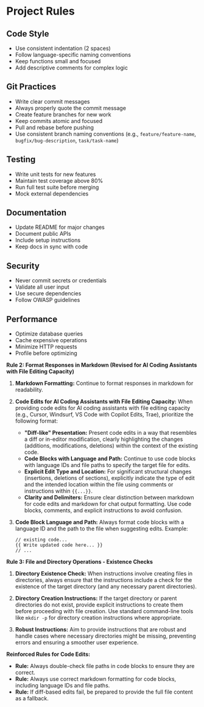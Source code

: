 # Project Rules

## Code Style
- Use consistent indentation (2 spaces)
- Follow language-specific naming conventions
- Keep functions small and focused
- Add descriptive comments for complex logic

## Git Practices
- Write clear commit messages
- Always properly quote the commit message
- Create feature branches for new work
- Keep commits atomic and focused
- Pull and rebase before pushing
- Use consistent branch naming conventions (e.g., `feature/feature-name`, `bugfix/bug-description`, `task/task-name`)

## Testing
- Write unit tests for new features
- Maintain test coverage above 80%
- Run full test suite before merging
- Mock external dependencies

## Documentation
- Update README for major changes
- Document public APIs
- Include setup instructions
- Keep docs in sync with code

## Security
- Never commit secrets or credentials
- Validate all user input
- Use secure dependencies
- Follow OWASP guidelines

## Performance
- Optimize database queries
- Cache expensive operations
- Minimize HTTP requests
- Profile before optimizing

**Rule 2: Format Responses in Markdown (Revised for AI Coding Assistants with File Editing Capacity)**

1.  **Markdown Formatting:** Continue to format responses in markdown for readability.

2.  **Code Edits for AI Coding Assistants with File Editing Capacity:** When providing code edits for AI coding assistants with file editing capacity (e.g., Cursor, Windsurf, VS Code with Copilot Edits, Trae), prioritize the following format:

    *   **"Diff-like" Presentation:** Present code edits in a way that resembles a diff or in-editor modification, clearly highlighting the changes (additions, modifications, deletions) within the context of the existing code.
    *   **Code Blocks with Language and Path:** Continue to use code blocks with language IDs and file paths to specify the target file for edits.
    *   **Explicit Edit Type and Location:** For significant structural changes (insertions, deletions of sections), explicitly indicate the type of edit and the intended location within the file using comments or instructions within `{{...}}`.
    *   **Clarity and Delimiters:** Ensure clear distinction between markdown for code edits and markdown for chat output formatting. Use code blocks, comments, and explicit instructions to avoid confusion.

3.  **Code Block Language and Path:**  Always format code blocks with a language ID and the path to the file when suggesting edits.  Example:

    ````language:path/to/file
    // existing code...
    {{ Write updated code here... }}
    // ...
    ````

**Rule 3:  File and Directory Operations - Existence Checks**

1.  **Directory Existence Check:** When instructions involve creating files in directories, always ensure that the instructions include a check for the existence of the target directory (and any necessary parent directories).

2.  **Directory Creation Instructions:** If the target directory or parent directories do not exist, provide explicit instructions to create them before proceeding with file creation.  Use standard command-line tools like `mkdir -p` for directory creation instructions where appropriate.

3.  **Robust Instructions:** Aim to provide instructions that are robust and handle cases where necessary directories might be missing, preventing errors and ensuring a smoother user experience.

**Reinforced Rules for Code Edits:**

*   **Rule:** Always double-check file paths in code blocks to ensure they are correct.
*   **Rule:**  Always use correct markdown formatting for code blocks, including language IDs and file paths.
*   **Rule:** If diff-based edits fail, be prepared to provide the full file content as a fallback.